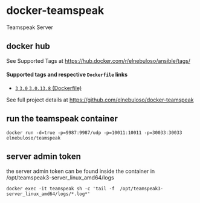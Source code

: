 # docker-teamspeak

Teamspeak Server

## docker hub

See Supported Tags at https://hub.docker.com/r/elnebuloso/ansible/tags/

#### Supported tags and respective `Dockerfile` links

- [`3` `3.0` `3.0.13.8` (Dockerfile)](https://github.com/elnebuloso/docker-teamspeak/blob/master/Dockerfile)

See full project details at https://github.com/elnebuloso/docker-teamspeak

## run the teamspeak container

```
docker run -d=true -p=9987:9987/udp -p=10011:10011 -p=30033:30033 elnebuloso/teamspeak
```

## server admin token

the server admin token can be found inside the container in /opt/teamspeak3-server_linux_amd64/logs

```
docker exec -it teamspeak sh -c 'tail -f  /opt/teamspeak3-server_linux_amd64/logs/*.log*'
```